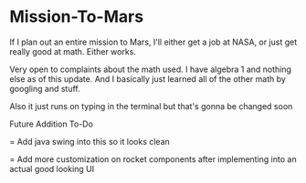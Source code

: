 # Mission-To-Mars
If I plan out an entire mission to Mars, I'll either get a job at NASA, or just get really good at math. Either works.

Very open to complaints about the math used. I have algebra 1 and nothing else as of this update. And I basically just learned all of the other math by googling and stuff.

Also it just runs on typing in the terminal but that's gonna be changed soon

Future Addition To-Do

= Add java swing into this so it looks clean

= Add more customization on rocket components after implementing into an actual good looking UI
